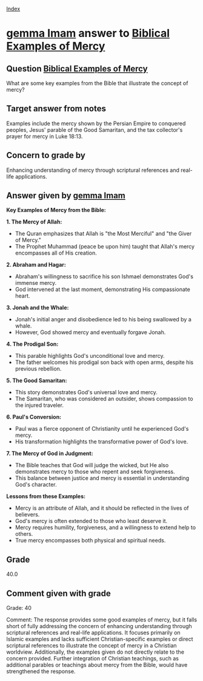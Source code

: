 
[Index](../../index.md)
# [gemma Imam](../../answering_models/gemma_Imam.md) answer to [Biblical Examples of Mercy](../../questions/Biblical_Examples_of_Mercy.md)

## Question [Biblical Examples of Mercy](../../questions/Biblical_Examples_of_Mercy.md)
What are some key examples from the Bible that illustrate the concept of mercy?

## Target answer from notes
Examples include the mercy shown by the Persian Empire to conquered peoples, Jesus' parable of the Good Samaritan, and the tax collector's prayer for mercy in Luke 18:13.

## Concern to grade by
Enhancing understanding of mercy through scriptural references and real-life applications.

## Answer given by [gemma Imam](../../answering_models/gemma_Imam.md)
**Key Examples of Mercy from the Bible:**

**1. The Mercy of Allah:**

* The Quran emphasizes that Allah is "the Most Merciful" and "the Giver of Mercy."
* The Prophet Muhammad (peace be upon him) taught that Allah's mercy encompasses all of His creation.

**2. Abraham and Hagar:**

* Abraham's willingness to sacrifice his son Ishmael demonstrates God's immense mercy.
* God intervened at the last moment, demonstrating His compassionate heart.

**3. Jonah and the Whale:**

* Jonah's initial anger and disobedience led to his being swallowed by a whale.
* However, God showed mercy and eventually forgave Jonah.

**4. The Prodigal Son:**

* This parable highlights God's unconditional love and mercy.
* The father welcomes his prodigal son back with open arms, despite his previous rebellion.

**5. The Good Samaritan:**

* This story demonstrates God's universal love and mercy.
* The Samaritan, who was considered an outsider, shows compassion to the injured traveler.

**6. Paul's Conversion:**

* Paul was a fierce opponent of Christianity until he experienced God's mercy.
* His transformation highlights the transformative power of God's love.

**7. The Mercy of God in Judgment:**

* The Bible teaches that God will judge the wicked, but He also demonstrates mercy to those who repent and seek forgiveness.
* This balance between justice and mercy is essential in understanding God's character.

**Lessons from these Examples:**

* Mercy is an attribute of Allah, and it should be reflected in the lives of believers.
* God's mercy is often extended to those who least deserve it.
* Mercy requires humility, forgiveness, and a willingness to extend help to others.
* True mercy encompasses both physical and spiritual needs.

## Grade
40.0

## Comment given with grade
Grade: 40

Comment: The response provides some good examples of mercy, but it falls short of fully addressing the concern of enhancing understanding through scriptural references and real-life applications. It focuses primarily on Islamic examples and lacks sufficient Christian-specific examples or direct scriptural references to illustrate the concept of mercy in a Christian worldview. Additionally, the examples given do not directly relate to the concern provided. Further integration of Christian teachings, such as additional parables or teachings about mercy from the Bible, would have strengthened the response.
